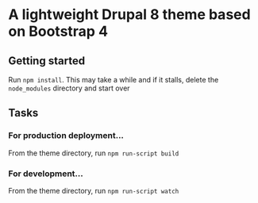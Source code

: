 # A lightweight Drupal 8 theme based on Bootstrap 4

## Getting started
Run `npm install`. This may take a while and if it stalls, delete the `node_modules` directory and start over

## Tasks

### For production deployment...

From the theme directory, run `npm run-script build`

### For development...

From the theme directory, run `npm run-script watch`
